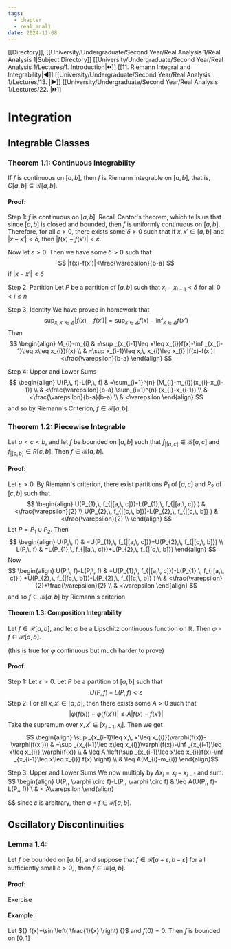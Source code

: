 ```yaml
---
tags:
  - chapter
  - real_anal1
date: 2024-11-08
---
```

[[Directory]], [[University/Undergraduate/Second Year/Real Analysis 1/Real Analysis 1|Subject Directory]]
[[University/Undergraduate/Second Year/Real Analysis 1/Lectures/1. Introduction|🞀🞀]] [[11. Riemann Integral and Integrability|◀]] [[University/Undergraduate/Second Year/Real Analysis 1/Lectures/13. |▶]] [[University/Undergraduate/Second Year/Real Analysis 1/Lectures/22. |🞂🞂]]
# Integration
## Integrable Classes
### Theorem 1.1: Continuous Integrability
If $f$ is continuous on ${} [a,\, b] {}$, then $f$ is Riemann integrable on ${} [a,\, b] {}$, that is, ${} C[a,\, b] \subseteq \mathcal{R}[a,\, b] {}$. 
#### Proof:
Step 1: $f$ is continuous on ${} [a,\, b] {}$.
Recall Cantor's theorem, which tells us that since ${} [a,\, b] {}$ is closed and bounded, then $f$ is uniformly continuous on ${} [a,\, b] {}$. Therefore, for all $\varepsilon>0 {}$, there exists some $\delta>0 {}$ such that if ${} x,\, x' \in [a,\, b] {}$ and ${} |x-x'|<\delta {}$, then ${} |f(x)-f(x')|<\varepsilon {}$. 

Now let $\varepsilon>0 {}$. Then we have some $\delta>0 {}$ such that 
$$
|f(x)-f(x')|<\frac{\varepsilon}{b-a}
$$
if ${} |x-x'|<\delta {}$

Step 2: Partition
Let ${} P$ be a partition of ${} [a,\, b] {}$ such that ${} x_{i}-x_{i-1}<\delta {}$ for all ${} 0<i\leq n {}$

Step 3: Identity
We have proved in homework that
$$
\sup _{x,\, x' \in \Delta} |f(x)-f(x')|=\sup _{x \in \Delta}f(x)-\inf _{x \in \Delta} f(x')
$$
Then
$$
\begin{align}
 M_{i}-m_{i} & =\sup _{x_{i-1}\leq x\leq x_{i}}f(x)-\inf _{x_{i-1}\leq x\leq x_{i}}f(x)   \\
 & =\sup x_{i-1}\leq x,\, x_{i}\leq x_{i} |f(x)-f(x')|<\frac{\varepsilon}{b-a}
 \end{align}
$$

Step 4: Upper and Lower Sums
$$
\begin{align}
U(P,\, f)-L(P,\, f) & =\sum_{i=1}^{n} (M_{i}-m_{i})(x_{i}-x_{i-1}) \\
 & <\frac{\varepsilon}{b-a} \sum_{i=1}^{n} (x_{i}-x_{i-1}) \\
 & <\frac{\varepsilon}{b-a}(b-a) \\
 & <\varepsilon
\end{align}
$$
and so by Riemann's Criterion, ${} f \in \mathcal{R}[a,\, b] {}$. 
### Theorem 1.2: Piecewise Integrable
Let ${} a<c<b {}$, and let $f$ be bounded on ${} [a,\, b] {}$ such that ${} f_{|[a,\, c]} \in \mathcal{R}[a,\, c] {}$ and ${} f_{|[c,\, b]} \in R[c,\, b] {}$. Then ${} f \in \mathcal{R}[a,\, b] {}$.
#### Proof:
Let ${} \varepsilon>0 {}$. By Riemann's criterion, there exist partitions ${} P_{1}$ of ${} [a,\, c] {}$ and $P_{2}$ of ${} [c,\, b] {}$ such that
$$
\begin{align}
U(P_{1},\, f_{|[a,\, c]})-L(P_{1},\, f_{|[a,\, c]}  )  & <\frac{\varepsilon}{2} \\
 U(P_{2},\, f_{|[c,\, b]})-L(P_{2},\, f_{|[c,\, b]}  ) &  <\frac{\varepsilon}{2} \\
\end{align}
$$
Let ${} P=P_{1} \cup P_{2} {}$. Then
$$
\begin{align}
U(P,\, f) & =U(P_{1},\, f_{|[a,\, c]})+U(P_{2},\, f_{|[c,\, b]}) \\
L(P,\, f) & =L(P_{1},\, f_{|[a,\, c]})+L(P_{2},\, f_{|[c,\, b]})
\end{align}
$$
Now
$$
\begin{align}
U(P,\, f)-L(P,\, f) & =U(P_{1},\, f_{|[a,\, c]})-L(P_{1},\, f_{|[a,\, c]}  ) +U(P_{2},\, f_{|[c,\, b]})-L(P_{2},\, f_{|[c,\, b]}  )  \\
 & <\frac{\varepsilon}{2}+\frac{\varepsilon}{2} \\
 & <\varepsilon
\end{align}
$$
and so ${} f \in \mathcal{R}[a,\, b] {}$ by Riemann's criterion

#### Theorem 1.3: Composition Integrability
Let ${} f \in \mathcal{R}[a,\, b] {}$, and let $\varphi$ be a Lipschitz continuous function on $\mathbb{R}$. Then ${} \varphi \circ  f \in \mathcal{R}[a,\, b] {}$. 

(this is true for $\varphi {}$ continuous but much harder to prove)
#### Proof:
Step 1:
Let ${} \varepsilon>0 {}$. Let ${} P$ be a partition of ${} [a,\, b] {}$ such that
$$
U(P,\, f)-L(P,\, f)<\varepsilon
$$
Step 2:
For all ${} x,\, x' \in [a,\, b] {}$, then there exists some $A>0$ such that
$$
|\varphi(f(x))-\varphi(f(x'))| \leq A |f(x)-f(x')|
$$ Take the supremum over ${} x,\, x' \in [x_{i-1},\, x_{i}] {}$. Then we get
$$
\begin{align}
 \sup _{x_{i-1}\leq x,\, x'\leq x_{i}}(\varphi(f(x))-\varphi(f(x'))) & =\sup _{x_{i-1}\leq x\leq x_{i}}\varphi(f(x))-\inf _{x_{i-1}\leq x\leq x_{i}} \varphi(f(x)) \\
 &  \leq A \left(\sup _{x_{i-1}\leq x\leq x_{i}}f(x)-\inf _{x_{i-1}\leq x\leq x_{i}} f(x) \right) \\
 & \leq A(M_{i}-m_{i})
 \end{align}$$

 Step 3: Upper and Lower Sums
 We now multiply by ${} \Delta x_{i}=x_{i}-x_{i-1} {}$ and sum:
 $$
\begin{align}
 U(P,\, \varphi \circ  f)-L(P,\, \varphi \circ  f) &  \leq A(U(P,\, f)-L(P,\, f))  \\
 & < A\varepsilon
 \end{align}

$$
since $\varepsilon$ is arbitrary, then ${} \varphi \circ f \in \mathcal{R} [a,\, b] {}$. 

## Oscillatory Discontinuities 
### Lemma 1.4: 
Let $f$ be bounded on ${} [a,\, b] {}$, and suppose that ${} f \in \mathcal{R}[a+\varepsilon,\, b-\varepsilon] {}$ for all sufficiently small ${} \varepsilon>0, {}$, then ${} f \in  \mathcal{R}[a,\, b] {}$. 
#### Proof:
Exercise
#### Example:
Let ${} f(x)=\sin \left( \frac{1}{x} \right) {}$ and ${} f(0)=0 {}$. Then $f$ is bounded on ${} [0,\, 1] {}$